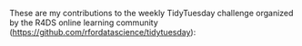 These are my contributions to the weekly TidyTuesday challenge organized by the R4DS online learning community (https://github.com/rfordatascience/tidytuesday): 


<!---
albaboschb/albaboschb is a ✨ special ✨ repository because its `README.md` (this file) appears on your GitHub profile.
You can click the Preview link to take a look at your changes.
--->
